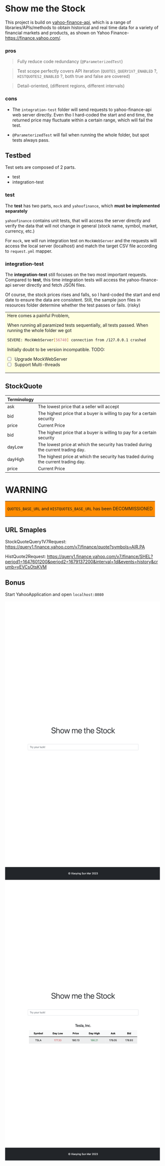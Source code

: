 # Show me the Stock

This project is build on [yahoo-finance-api](https://finance.yahoo.com/quotes/API,Documentation/view/v1/), which is a
range of libraries/APIs/methods to obtain historical and real time data for a variety of financial markets and products,
as shown on Yahoo Finance- https://finance.yahoo.com/.

### pros

> Fully reduce code redundancy (`@ParameterizedTest`)

> Test scope perfectly covers API iteration (`QUOTES_QUERY1V7_ENABLED` ?, `HISTQUOTES2_ENABLED` ?, both true and false
> are covered)

> Detail-oriented, (different regions, different intervals)

### cons

- The `integration-test` folder will send requests to yahoo-finance-api web server directly. Even tho I hard-coded the
  start and end time, the returned price may fluctuate within a certain range, which will fail the test.

- `@ParameterizedTest` will fail when running the whole folder, but spot tests always pass.

## Testbed

Test sets are composed of 2 parts.

- test
- integration-test

### test

The **test** has two parts, `mock` and `yahoofinance`, which **must be implemented separately**

`yahoofinance` contains unit tests, that will access the server directly and verify the data that will not change in
general (stock name,
symbol, market, currency, etc.)

For `mock`, we will run integration test on `MockWebServer` and the requests will access the local server (localhost)
and match the target CSV file according to `request.yml` mapper.

### integration-test

The **integration-test** still focuses on the two most important requests. Compared to **test**, this time integration
tests will
access the yahoo-finance-api server directly and fetch JSON files.

Of course, the stock prices rises and falls, so I hard-coded the start and end date to ensure the data are consistent.
Still, the sample json files in resources folder determine whether the test passes or fails. (risky)

<table >
<tr>
<td style="background-color:#FFFFE0;">
Here comes a painful Problem,

When running all paramized tests sequentially, all tests passed.
When running the whole folder we got

```bash
SEVERE: MockWebServer[56740] connection from /127.0.0.1 crashed
```

Initially doubt to be version incompatible.
TODO:

-[ ] Upgrade MockWebServer
-[ ] Support Multi-threads

</td>
</tr>
</table>

## StockQuote

| Terminology |                                                                                    |
|-------------|------------------------------------------------------------------------------------|
| ask         | The lowest price that a seller will accept                                         |
| bid         | The highest price that a buyer is willing to pay for a certain security            |
| price       | Current Price                                                                      |
| bid         | The highest price that a buyer is willing to pay for a certain security            |
| dayLow      | The lowest price at which the security has traded during the current trading day.  |
| dayHigh     | The highest price at which the security has traded during the current trading day. |
| price       | Current Price                                                                      |

<table >
<tr>
<h1>WARNING </h1>
</tr>
<tr style="background-color:darkorange">
<td>

`QUOTES_BASE_URL` and `HISTQUOTES_BASE_URL` has been DECOMMISSIONED

</td>
</tr>
</table>

## URL Smaples

StockQuoteQuery1V7Request:
https://query1.finance.yahoo.com/v7/finance/quote?symbols=AIR.PA

HistQuote2Request:
https://query1.finance.yahoo.com/v7/finance/SHEL?period1=1647601200&period2=1679137200&interval=1d&events=history&crumb=yEVCsOtsKVM

## Bonus

Start YahooApplication and open `localhost:8080`

<img src="/src/main/resources/static/pics/Init.png"/>

<img src="/src/main/resources/static/pics/TSLA.png"/>